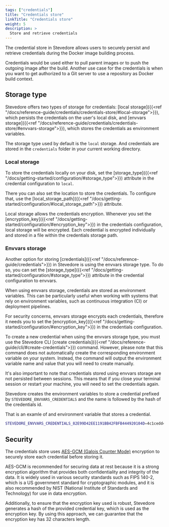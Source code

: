 ```yaml
---
tags: ["credentials"]
title: "Credentials store"
linkTitle: "Credentials store"
weight: 5
description: >
  Store and retrieve credentials
---
```


The credential store in Stevedore allows users to securely persist and retrieve credentials during the Docker image building process.

Credentials would be used either to pull parent images or to push the outgoing image after the build. Another use case for the credentials is when you want to get authorized to a Git server to use a repository as Docker build context.

## Storage type
Stevedore offers two types of storage for credentials: [local storage]({{<ref "/docs/reference-guide/credentials/credentials-store/#local-storage">}}), which persists the credentials on the user's local disk, and [envvars storage]({{<ref "/docs/reference-guide/credentials/credentials-store/#envvars-storage">}}), which stores the credentials as environment variables.

The storage type used by default is the `local` storage. And credentials are stored in the `credentials` folder in your current working directory.

### Local storage
To store the credentials locally on your disk, set the [storage_type]({{<ref "/docs/getting-started/configuration/#storage_type">}}) attribute in the credential configuration to `local`.

There you can also set the location to store the credentials. To configure that, use the [local_storage_path]({{<ref "/docs/getting-started/configuration/#local_storage_path">}}) attribute.

Local storage allows the credentials encryption. Whenever you set the [encryption_key]({{<ref "/docs/getting-started/configuration/#encryption_key">}}) in the credentials configuration, local storage will be encrypted. Each credential is encrypted individually and stored in a file within the credentials storage path.

### Envvars storage
Another option for storing [credentials]({{<ref "/docs/reference-guide/credentials">}}) in Stevedore is using the envvars storage type. To do so, you can set the [storage_type]({{<ref "/docs/getting-started/configuration/#storage_type">}}) attribute in the credential configuration to envvars.

When using envvars storage, credentials are stored as environment variables. This can be particularly useful when working with systems that rely on environment variables, such as continuous integration (CI) or deployment pipelines.

For security concerns, envvars storage encrypts each credentials, therefore it needs you to set the [encryption_key]({{<ref "/docs/getting-started/configuration/#encryption_key">}}) in the credentials configuration.

To create a new credential when using the envvars storage type, you must use the Stevedore CLI [create credentials]({{<ref "/docs/reference-guide/cli/#create-credentials">}}) command. However, please note that this command does not automatically create the corresponding environment variable on your system. Instead, the command will output the environment variable name and value that you will need to create manually.

It's also important to note that credentials stored using envvars storage are not persisted between sessions. This means that if you close your terminal session or restart your machine, you will need to set the credentials again.

Stevedore creates the environment variables to store a credential prefixed by  `STEVEDORE_ENVVARS_CREDENTIALS` and the name is followed by the hash of the credentials id.

That is an examle of and environment variable that stores a credential.
```sh
STEVEDORE_ENVVARS_CREDENTIALS_82E99D42EE1191BB42FBFB444920104D=4c1cedd441cd45f8aca66d6e9bfc81...
```

## Security
The credentials store uses [AES-GCM (Galois Counter Mode)](https://en.wikipedia.org/wiki/Galois/Counter_Mode) encryption to securely store each credential before storing it. 

AES-GCM is recommended for securing data at rest because it is a strong encryption algorithm that provides both confidentiality and integrity of the data. It is widely used in various security standards such as FIPS 140-2, which is a US government standard for cryptographic modules, and it is also recommended by NIST (National Institute of Standards and Technology) for use in data encryption.

Additionally, to ensure that the encryption key used is robust, Stevedore generates a hash of the provided credential key, which is used as the encryption key. By using this approach, we can guarantee that the encryption key has 32 characters length.